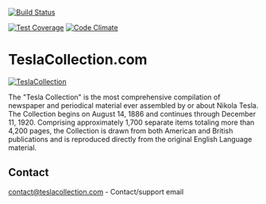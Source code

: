 [![Build Status](https://travis-ci.org/markovujo/teslacollection_com.svg?branch=master)](https://travis-ci.org/markovujo/teslacollection_com)
<!-- [![Coverage Status](https://coveralls.io/repos/markovujo/teslacollection_com/badge.svg)](https://coveralls.io/r/markovujo/teslacollection_com) -->
[![Test Coverage](https://codeclimate.com/github/markovujo/teslacollection_com/badges/coverage.svg)](https://codeclimate.com/github/markovujo/teslacollection_com/coverage)
[![Code Climate](https://codeclimate.com/github/markovujo/teslacollection_com/badges/gpa.svg)](https://codeclimate.com/github/markovujo/teslacollection_com)

TeslaCollection.com
=======

[![TeslaCollection](http://teslacollection.com/img/tesla.jpg)](http://teslacollection.com/)

The "Tesla Collection" is the most comprehensive compilation of newspaper and periodical material ever assembled by or about Nikola Tesla. The Collection begins on August 14, 1886 and continues through December 11, 1920. Comprising approximately 1,700 separate items totaling more than 4,200 pages, the Collection is drawn from both American and British publications and is reproduced directly from the original English Language material.

Contact
------------

contact@teslacollection.com - Contact/support email

